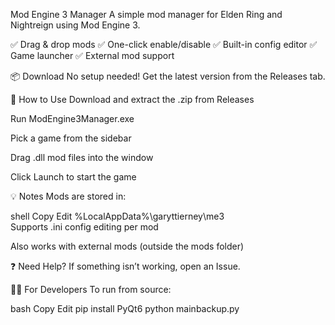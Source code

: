Mod Engine 3 Manager
A simple mod manager for Elden Ring and Nightreign using Mod Engine 3.

✅ Drag & drop mods
✅ One-click enable/disable
✅ Built-in config editor
✅ Game launcher
✅ External mod support

📦 Download
No setup needed!
Get the latest version from the Releases tab.

🚀 How to Use
Download and extract the .zip from Releases

Run ModEngine3Manager.exe

Pick a game from the sidebar

Drag .dll mod files into the window

Click Launch to start the game

💡 Notes
Mods are stored in:

shell
Copy
Edit
%LocalAppData%\garyttierney\me3\
Supports .ini config editing per mod

Also works with external mods (outside the mods folder)

❓ Need Help?
If something isn’t working, open an Issue.

🧑‍💻 For Developers
To run from source:

bash
Copy
Edit
pip install PyQt6
python mainbackup.py
